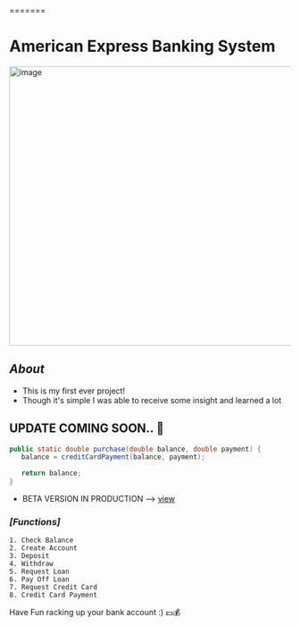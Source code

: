 =======
# American Express Banking System

<img width="1000" height="500" alt="image" src="https://github.com/user-attachments/assets/cc87b3c2-f3fb-4a55-9500-157b47b59c66" />

## _About_ 
* This is my first ever project!
* Though it's simple I was able to receive some insight and learned a lot 

## **UPDATE COMING SOON..** 🚀
```java
public static double purchase(double balance, double payment) {
   balance = creditCardPayment(balance, payment);

   return balance; 
}
``` 
* BETA VERSION IN PRODUCTION --> [view](https://github.com/Jsofeng/Banking-System/tree/beta) 

### _[Functions]_
```
1. Check Balance
2. Create Account
3. Deposit
4. Withdraw
5. Request Loan
6. Pay Off Loan
7. Request Credit Card
8. Credit Card Payment
```
Have Fun racking up your bank account :) 💵💰
